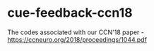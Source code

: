 # cue-feedback-ccn18
The codes associated with our CCN'18 paper - https://ccneuro.org/2018/proceedings/1044.pdf
